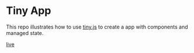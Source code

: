 # Tiny App

This repo illustrates how to use [tiny.js](https://github.com/victorqribeiro/tinyjs) to create a app with components and managed state.

[live](https://victorqribeiro.github.io/tinyapp/)
